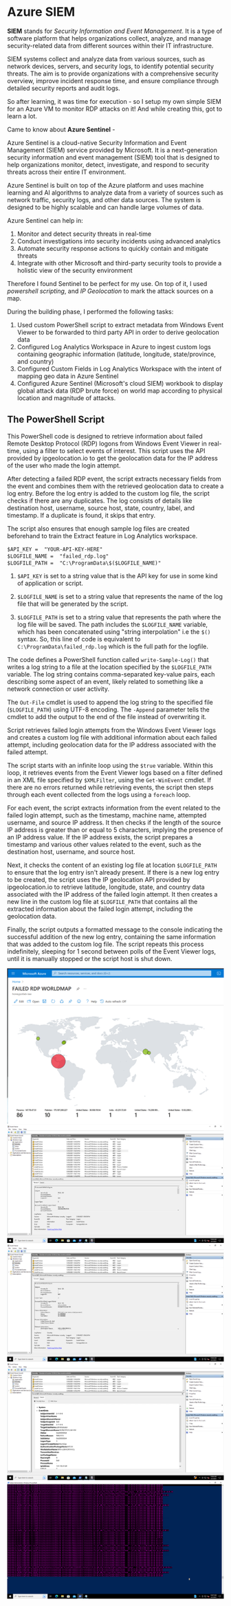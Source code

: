 # Azure SIEM

**SIEM** stands for *Security Information and Event Management*. It is a type of software platform that helps organizations collect, analyze, and manage security-related data from different sources within their IT infrastructure.

SIEM systems collect and analyze data from various sources, such as network devices, servers, and security logs, to identify potential security threats. The aim is to provide organizations with a comprehensive security overview, improve incident response time, and ensure compliance through detailed security reports and audit logs.

So after learning, it was time for execution - so I setup my own simple SIEM for an Azure VM to monitor RDP attacks on it!
And while creating this, got to learn a lot.

Came to know about **Azure Sentinel** -

Azure Sentinel is a cloud-native Security Information and Event Management (SIEM) service provided by Microsoft. It is a next-generation security information and event management (SIEM) tool that is designed to help organizations monitor, detect, investigate, and respond to security threats across their entire IT environment.

Azure Sentinel is built on top of the Azure platform and uses machine learning and AI algorithms to analyze data from a variety of sources such as network traffic, security logs, and other data sources. The system is designed to be highly scalable and can handle large volumes of data.

Azure Sentinel can help in:
1. Monitor and detect security threats in real-time
2. Conduct investigations into security incidents using advanced analytics
3. Automate security response actions to quickly contain and mitigate threats
4. Integrate with other Microsoft and third-party security tools to provide a holistic view of the security environment

Therefore I found Sentinel to be perfect for my use. On top of it, I used *powershell scripting*, and *IP Geolocation* to mark the attack sources on a map.

During the building phase, I performed the following tasks:
1. Used custom PowerShell script to extract metadata from Windows Event Viewer to be forwarded to third party API in order to derive geolocation data
2. Configured Log Analytics Workspace in Azure to ingest custom logs containing geographic information (latitude, longitude, state/province, and country)
3. Configured Custom Fields in Log Analytics Workspace with the intent of mapping geo data in Azure Sentinel
4. Configured Azure Sentinel (Microsoft's cloud SIEM) workbook to display global attack data (RDP brute force) on world map according to physical location and magnitude of attacks.

## The PowerShell Script

This PowerShell code is designed to retrieve information about failed Remote Desktop Protocol (RDP) logons from Windows Event Viewer in real-time, using a filter to select events of interest. This script uses the API provided by ipgeolocation.io to get the geolocation data for the IP address of the user who made the login attempt.

After detecting a failed RDP event, the script extracts necessary fields from the event and combines them with the retrieved geolocation data to create a log entry. Before the log entry is added to the custom log file, the script checks if there are any duplicates. The log consists of details like destination host, username, source host, state, country, label, and timestamp. If a duplicate is found, it skips that entry.

The script also ensures that enough sample log files are created beforehand to train the Extract feature in Log Analytics workspace.

    $API_KEY =  "YOUR-API-KEY-HERE"
    $LOGFILE_NAME =  "failed_rdp.log"
    $LOGFILE_PATH =  "C:\ProgramData\$($LOGFILE_NAME)"

1.  `$API_KEY`  is set to a string value that is the API key for use in some kind of application or script.
    
2.  `$LOGFILE_NAME`  is set to a string value that represents the name of the log file that will be generated by the script.
    
3.  `$LOGFILE_PATH`  is set to a string value that represents the path where the log file will be saved. The path includes the  `$LOGFILE_NAME`  variable, which has been concatenated using "string interpolation" i.e the  `$()`  syntax. So, this line of code is equivalent to  `C:\ProgramData\failed_rdp.log`  which is the full path for the logfile.

The code defines a PowerShell function called  `write-Sample-Log()`  that writes a log string to a file at the location specified by the  `$LOGFILE_PATH`  variable. The log string contains comma-separated key-value pairs, each describing some aspect of an event, likely related to something like a network connection or user activity.

The  `Out-File`  cmdlet is used to append the log string to the specified file (`$LOGFILE_PATH`) using UTF-8 encoding. The  `-Append`  parameter tells the cmdlet to add the output to the end of the file instead of overwriting it.

Script retrieves failed login attempts from the Windows Event Viewer logs and creates a custom log file with additional information about each failed attempt, including geolocation data for the IP address associated with the failed attempt.

The script starts with an infinite loop using the  `$true`  variable. Within this loop, it retrieves events from the Event Viewer logs based on a filter defined in an XML file specified by  `$XMLFilter`, using the  `Get-WinEvent`  cmdlet. If there are no errors returned while retrieving events, the script then steps through each event collected from the logs using a  `foreach`  loop.

For each event, the script extracts information from the event related to the failed login attempt, such as the timestamp, machine name, attempted username, and source IP address. It then checks if the length of the source IP address is greater than or equal to 5 characters, implying the presence of an IP address value. If the IP address exists, the script prepares a timestamp and various other values related to the event, such as the destination host, username, and source host.

Next, it checks the content of an existing log file at location  `$LOGFILE_PATH`  to ensure that the log entry isn't already present. If there is a new log entry to be created, the script uses the IP geolocation API provided by ipgeolocation.io to retrieve latitude, longitude, state, and country data associated with the IP address of the failed login attempt. It then creates a new line in the custom log file at  `$LOGFILE_PATH`  that contains all the extracted information about the failed login attempt, including the geolocation data.

Finally, the script outputs a formatted message to the console indicating the successful addition of the new log entry, containing the same information that was added to the custom log file. The script repeats this process indefinitely, sleeping for 1 second between polls of the Event Viewer logs, until it is manually stopped or the script host is shut down.

![enter image description here](https://raw.githubusercontent.com/godofgeeks23/azure_SIEM/main/media/Screenshot%20from%202023-04-03%2015-43-54.png)
![enter image description here](https://raw.githubusercontent.com/godofgeeks23/azure_SIEM/main/media/remmina_Quick%20Connect_20.63.41.104_20230403-100447.png)
![enter image description here](https://raw.githubusercontent.com/godofgeeks23/azure_SIEM/main/media/remmina_Quick%20Connect_20.63.41.104_20230403-100608.png)
![enter image description here](https://raw.githubusercontent.com/godofgeeks23/azure_SIEM/main/media/remmina_Quick%20Connect_20.63.41.104_20230403-100611.png)
![enter image description here](https://raw.githubusercontent.com/godofgeeks23/azure_SIEM/main/media/remmina_Quick%20Connect_20.63.41.104_20230403-100757.png)

